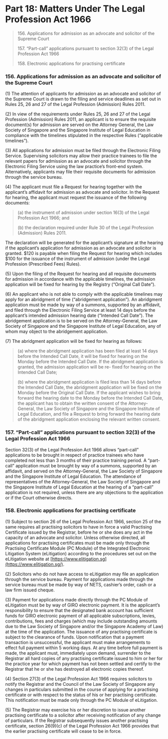 # Part 18: Matters Under The Legal Profession Act 1966

> 156\. Applications for admission as an advocate and solicitor of the Supreme Court
>
> 157\. “Part-call” applications pursuant to section 32(3) of the Legal Profession Act 1966
>
> 158\. Electronic applications for practising certificate

### 156. Applications for admission as an advocate and solicitor of the Supreme Court <a href="#id-156-applications-for-admission-as-an-advocate-and-solicitor-of-the-supreme-court" id="id-156-applications-for-admission-as-an-advocate-and-solicitor-of-the-supreme-court"></a>

(1) The attention of applicants for admission as an advocate and solicitor of the Supreme Court is drawn to the filing and service deadlines as set out in Rules 25, 26 and 27 of the Legal Profession (Admission) Rules 2011.

(2) In view of the requirements under Rules 25, 26 and 27 of the Legal Profession (Admission) Rules 2011, an applicant is to ensure the requisite document(s) for admission are served on the Attorney General, the Law Society of Singapore and the Singapore Institute of Legal Education in compliance with the timelines stipulated in the respective Rules (“applicable timelines”).

(3) All applications for admission must be filed through the Electronic Filing Service. Supervising solicitors may allow their practice trainees to file the relevant papers for admission as an advocate and solicitor through the Electronic Filing Service using the law practice’s front-end system. Alternatively, applicants may file their requisite documents for admission through the service bureau.

(4) The applicant must file a Request for hearing together with the applicant’s affidavit for admission as advocate and solicitor. In the Request for hearing, the applicant must request the issuance of the following documents:

> (a) the instrument of admission under section 16(3) of the Legal Profession Act 1966; and
>
> (b) the declaration required under Rule 30 of the Legal Profession (Admission) Rules 2011.

The declaration will be generated for the applicant’s signature at the hearing if the applicant’s application for admission as an advocate and solicitor is granted. $120 is payable when filing the Request for hearing which includes $100 for the issuance of the instrument of admission (under the Legal Profession (Prescribed Fees) Rules).

(5) Upon the filing of the Request for hearing and all requisite documents for admission in accordance with the applicable timelines, the admission application will be fixed for hearing by the Registry (“Original Call Date”).

(6) An applicant who is not able to comply with the applicable timelines may apply for an abridgment of time (“abridgement application”). An abridgment application must be made by way of a summons, supported by an affidavit, and filed through the Electronic Filing Service at least 14 days before the applicant’s intended admission hearing date (“Intended Call Date”). The abridgement application is to be served on the Attorney-General, the Law Society of Singapore and the Singapore Institute of Legal Education, any of whom may object to the abridgement application.

(7) The abridgment application will be fixed for hearing as follows:

> (a) where the abridgment application has been filed at least 14 days before the Intended Call Date, it will be fixed for hearing on the Monday before the Intended Call Date. If the abridgment application is granted, the admission application will be re- fixed for hearing on the Intended Call Date;
>
> (b) where the abridgment application is filed less than 14 days before the Intended Call Date, the abridgment application will be fixed on the Monday before the Original Call Date. If the applicant wishes to bring forward the hearing date to the Monday before the Intended Call Date, the applicant has to obtain the written consent of the Attorney-General, the Law Society of Singapore and the Singapore Institute of Legal Education, and file a Request to bring forward the hearing date of the abridgment application enclosing the relevant written consent.

### 157. “Part-call” applications pursuant to section 32(3) of the Legal Profession Act 1966 <a href="#id-157-part-call-applications-pursuant-to-section-323-of-the-legal-profession-act-1966" id="id-157-part-call-applications-pursuant-to-section-323-of-the-legal-profession-act-1966"></a>

Section 32(3) of the Legal Profession Act 1966 allows “part-call” applications to be brought in respect of practice trainees who have completed not less than 3 months of their practice training period. A “part-call” application must be brought by way of a summons, supported by an affidavit, and served on the Attorney-General, the Law Society of Singapore and the Singapore Institute of Legal Education. The attendance of representatives of the Attorney-General, the Law Society of Singapore and the Singapore Institute of Legal Education at the hearing of a “part-call” application is not required, unless there are any objections to the application or if the Court otherwise directs.

### 158. Electronic applications for practising certificate <a href="#id-158-electronic-applications-for-practising-certificate" id="id-158-electronic-applications-for-practising-certificate"></a>

(1) Subject to section 26 of the Legal Profession Act 1966, section 25 of the same requires all practising solicitors to have in force a valid Practising Certificate issued by the Registrar, before he or she does any act in the capacity of an advocate and solicitor. Unless otherwise directed, all applications for practising certificates must be made only through the Practising Certificate Module (PC Module) of the Integrated Electronic Litigation System (eLitigation) according to the procedures set out on the eLitigation website at [https://www.elitigation.sg](https://www.elitigation.sg/).

(2) Solicitors who do not have access to eLitigation may file an application through the service bureau. Payment for applications made through the service bureau must be made by way of NETS, cashier’s order, cash or a law firm issued cheque.

(3) Payment for applications made directly through the PC Module of eLitigation must be by way of GIRO electronic payment. It is the applicant’s responsibility to ensure that the designated bank account has sufficient funds for GIRO electronic payment of all applicable subscriptions, levies, contributions, fees and charges (which may include outstanding amounts due to the Law Society of Singapore and/or the Singapore Academy of Law) at the time of the application. The issuance of any practising certificate is subject to the clearance of funds. Upon notification that a payment transaction is unsuccessful, the applicant must make arrangements to effect full payment within 5 working days. At any time before full payment is made, the applicant must, immediately upon demand, surrender to the Registrar all hard copies of any practising certificate issued to him or her for the practice year for which payment has not been settled and certify to the Registrar that he or she has destroyed all electronic copies thereof.

(4) Section 27(3) of the Legal Profession Act 1966 requires solicitors to notify the Registrar and the Council of the Law Society of Singapore any changes in particulars submitted in the course of applying for a practising certificate or with respect to the status of his or her practising certificate. This notification must be made only through the PC Module of eLitigation.

(5) The Registrar may exercise his or her discretion to issue another practising certificate to a solicitor after receiving notification of any change of particulars. If the Registrar subsequently issues another practising certificate, section 26(9)(c) of the Legal Profession Act 1966 provides that the earlier practising certificate will cease to be in force.
